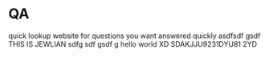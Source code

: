 # QA
quick lookup website for questions you want answered quickly
asdfsdf
gsdf\
THIS IS JEWLIAN
sdfg
sdf
gsdf
g
hello world XD SDAKJJU9231DYU81 2YD
